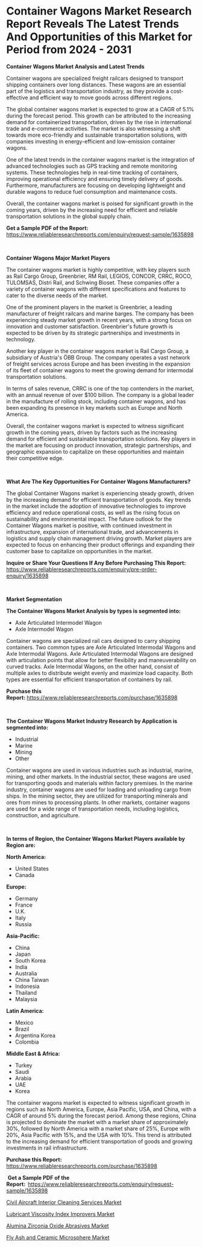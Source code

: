 <p><h1>Container Wagons Market Research Report Reveals The Latest Trends And Opportunities of this Market for Period from 2024 - 2031</h1></p><p><strong>Container Wagons Market Analysis and Latest Trends</strong></p>
<p><p>Container wagons are specialized freight railcars designed to transport shipping containers over long distances. These wagons are an essential part of the logistics and transportation industry, as they provide a cost-effective and efficient way to move goods across different regions.</p><p>The global container wagons market is expected to grow at a CAGR of 5.1% during the forecast period. This growth can be attributed to the increasing demand for containerized transportation, driven by the rise in international trade and e-commerce activities. The market is also witnessing a shift towards more eco-friendly and sustainable transportation solutions, with companies investing in energy-efficient and low-emission container wagons.</p><p>One of the latest trends in the container wagons market is the integration of advanced technologies such as GPS tracking and remote monitoring systems. These technologies help in real-time tracking of containers, improving operational efficiency and ensuring timely delivery of goods. Furthermore, manufacturers are focusing on developing lightweight and durable wagons to reduce fuel consumption and maintenance costs.</p><p>Overall, the container wagons market is poised for significant growth in the coming years, driven by the increasing need for efficient and reliable transportation solutions in the global supply chain.</p></p>
<p><strong>Get a Sample PDF of the Report:&nbsp;</strong> <a href="https://www.reliableresearchreports.com/enquiry/request-sample/1635898">https://www.reliableresearchreports.com/enquiry/request-sample/1635898</a></p>
<p>&nbsp;</p>
<p><strong>Container Wagons Major Market Players</strong></p>
<p><p>The container wagons market is highly competitive, with key players such as Rail Cargo Group, Greenbrier, RM Rail, LEGIOS, CONCOR, CRRC, ROCO, TULOMSAS, Distri Rail, and Schwing Bioset. These companies offer a variety of container wagons with different specifications and features to cater to the diverse needs of the market.</p><p>One of the prominent players in the market is Greenbrier, a leading manufacturer of freight railcars and marine barges. The company has been experiencing steady market growth in recent years, with a strong focus on innovation and customer satisfaction. Greenbrier's future growth is expected to be driven by its strategic partnerships and investments in technology.</p><p>Another key player in the container wagons market is Rail Cargo Group, a subsidiary of Austria's ÖBB Group. The company operates a vast network of freight services across Europe and has been investing in the expansion of its fleet of container wagons to meet the growing demand for intermodal transportation solutions.</p><p>In terms of sales revenue, CRRC is one of the top contenders in the market, with an annual revenue of over $100 billion. The company is a global leader in the manufacture of rolling stock, including container wagons, and has been expanding its presence in key markets such as Europe and North America.</p><p>Overall, the container wagons market is expected to witness significant growth in the coming years, driven by factors such as the increasing demand for efficient and sustainable transportation solutions. Key players in the market are focusing on product innovation, strategic partnerships, and geographic expansion to capitalize on these opportunities and maintain their competitive edge.</p></p>
<p>&nbsp;</p>
<p><strong>What Are The Key Opportunities For Container Wagons Manufacturers?</strong></p>
<p><p>The global Container Wagons market is experiencing steady growth, driven by the increasing demand for efficient transportation of goods. Key trends in the market include the adoption of innovative technologies to improve efficiency and reduce operational costs, as well as the rising focus on sustainability and environmental impact. The future outlook for the Container Wagons market is positive, with continued investment in infrastructure, expansion of international trade, and advancements in logistics and supply chain management driving growth. Market players are expected to focus on enhancing their product offerings and expanding their customer base to capitalize on opportunities in the market.</p></p>
<p><strong>Inquire or Share Your Questions If Any Before Purchasing This Report:</strong> <a href="https://www.reliableresearchreports.com/enquiry/pre-order-enquiry/1635898">https://www.reliableresearchreports.com/enquiry/pre-order-enquiry/1635898</a></p>
<p>&nbsp;</p>
<p><strong>Market Segmentation</strong></p>
<p><strong>The Container Wagons Market Analysis by types is segmented into:</strong></p>
<p><ul><li>Axle Articulated Intermodel Wagon</li><li>Axle Intermodel Wagon</li></ul></p>
<p><p>Container wagons are specialized rail cars designed to carry shipping containers. Two common types are Axle Articulated Intermodal Wagons and Axle Intermodal Wagons. Axle Articulated Intermodal Wagons are designed with articulation points that allow for better flexibility and maneuverability on curved tracks. Axle Intermodal Wagons, on the other hand, consist of multiple axles to distribute weight evenly and maximize load capacity. Both types are essential for efficient transportation of containers by rail.</p></p>
<p><strong>Purchase this Report:&nbsp;</strong><a href="https://www.reliableresearchreports.com/purchase/1635898">https://www.reliableresearchreports.com/purchase/1635898</a></p>
<p>&nbsp;</p>
<p><strong>The Container Wagons Market Industry Research by Application is segmented into:</strong></p>
<p><ul><li>Industrial</li><li>Marine</li><li>Mining</li><li>Other</li></ul></p>
<p><p>Container wagons are used in various industries such as industrial, marine, mining, and other markets. In the industrial sector, these wagons are used for transporting goods and materials within factory premises. In the marine industry, container wagons are used for loading and unloading cargo from ships. In the mining sector, they are utilized for transporting minerals and ores from mines to processing plants. In other markets, container wagons are used for a wide range of transportation needs, including logistics, construction, and agriculture.</p></p>
<p>&nbsp;</p>
<p><strong>In terms of Region, the Container Wagons Market Players available by Region are:</strong></p>
<p>
    <p> <strong> North America: </strong>
        <ul>
            <li>United States</li>
            <li>Canada</li>
        </ul>
        </p> 
    <p> <strong> Europe: </strong>
        <ul>
            <li>Germany</li>
            <li>France</li>
            <li>U.K.</li>
            <li>Italy</li>
            <li>Russia</li>
        </ul>
        </p> 
    <p> <strong> Asia-Pacific: </strong>
        <ul>
            <li>China</li>
            <li>Japan</li>
            <li>South Korea</li>
            <li>India</li>
            <li>Australia</li>
            <li>China Taiwan</li>
            <li>Indonesia</li>
            <li>Thailand</li>
            <li>Malaysia</li>
        </ul>
        </p> 
    <p> <strong> Latin America: </strong>
        <ul>
            <li>Mexico</li>
            <li>Brazil</li>
            <li>Argentina Korea</li>
            <li>Colombia</li>
        </ul>
        </p> 
    <p> <strong> Middle East & Africa: </strong>
        <ul>
            <li>Turkey</li>
            <li>Saudi</li>
            <li>Arabia</li>
            <li>UAE</li>
            <li>Korea</li>
        </ul>
    </p>
    </p>
<p><p>The container wagons market is expected to witness significant growth in regions such as North America, Europe, Asia Pacific, USA, and China, with a CAGR of around 5% during the forecast period. Among these regions, China is projected to dominate the market with a market share of approximately 30%, followed by North America with a market share of 25%, Europe with 20%, Asia Pacific with 15%, and the USA with 10%. This trend is attributed to the increasing demand for efficient transportation of goods and growing investments in rail infrastructure.</p></p>
<p><strong>Purchase this Report: </strong><a href="https://www.reliableresearchreports.com/purchase/1635898">https://www.reliableresearchreports.com/purchase/1635898</a></p>
<p>&nbsp;<strong>Get a Sample PDF of the Report:&nbsp;&nbsp;</strong><a href="https://www.reliableresearchreports.com/enquiry/request-sample/1635898">https://www.reliableresearchreports.com/enquiry/request-sample/1635898</a></p>
<p><strong></strong></p>
<p><p><a href="https://natural-crush-b99.notion.site/Civil-Aircraft-Interior-Cleaning-Services-Market-Dynamics-2024-2031-Also-about-Its-Market-Trends-P-b7fbdbd5a4a24d54a0960cb4365d8f8d">Civil Aircraft Interior Cleaning Services Market</a></p><p><a href="https://view.publitas.com/reportprime-1/lubricant-viscosity-index-improvers-market-research-report-provides-thorough-industry-overview-which-offers-an-in-depth-analysis-of-product-trends-and-new-market-divisions/">Lubricant Viscosity Index Improvers Market</a></p><p><a href="https://view.publitas.com/reportprime-1/decoding-the-alumina-zirconia-oxide-abrasives-market-a-deep-dive-into-the-latest-market-trends-market-segmentation-and-competitive-analysis/">Alumina Zirconia Oxide Abrasives Market</a></p><p><a href="https://view.publitas.com/reportprime-1/fly-ash-and-ceramic-microsphere-market-research-report-provides-thorough-industry-overview-which-offers-an-in-depth-analysis-of-product-trends-and-new-market-divisions/">Fly Ash and Ceramic Microsphere Market</a></p></p>